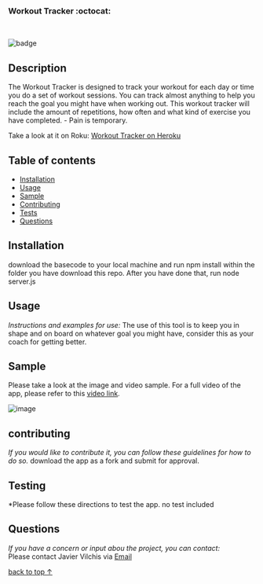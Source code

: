###  Workout Tracker  :octocat:
<br>

![badge](https://img.shields.io/badge/license--brightgreen)<br />

## Description 

The Workout Tracker is designed to track your workout for each day or time you do a set of workout sessions. You can track almost anything to help you reach the goal you might have when working out. This workout tracker will include the amount of repetitions, how often and what kind of exercise you have completed. - Pain is temporary.

Take a look at it on Roku: [Workout Tracker on Heroku](https://jv21workouttracker.herokuapp.com/stats)

## Table of contents <a name="tbc"></a>
* [Installation](#installation)
* [Usage](#usage)
* [Sample](#sample)
* [Contributing](#contributing)
* [Tests](#testing)
* [Questions](#questions)
## Installation
download the basecode to your local machine and run npm install within the folder you have download this repo. After you have done that, run node server.js
## Usage 
  
*Instructions and examples for use:*
The use of this tool is to keep you in shape and on board on whatever goal you might have, consider this as your coach for getting better.

## Sample
Please take a look at the image and video sample.
For a full video of the app, please refer to this [video link](https://drive.google.com/file/d/1IXoLewkpeVzE2epr1334H2_ahmDIaHuD/view).

![image](./assets/workouttracker.gif)

## contributing
  
*If you would like to contribute it, you can follow these guidelines for how to do so.*
download the app as a fork and submit for approval.
## Testing
*Please follow these directions to test the app.
no test included
## Questions

*If you have a concern or input abou the project, you can contact:*
<br>
Please contact Javier Vilchis via [Email](javivilchis@gmail.com)

[back to top ↑](#tbc) 
